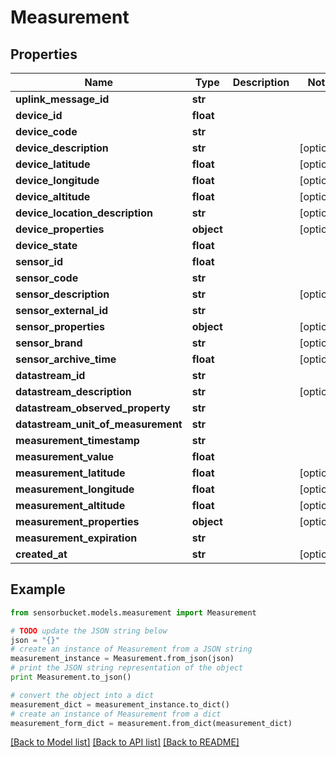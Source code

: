 # Measurement


## Properties
Name | Type | Description | Notes
------------ | ------------- | ------------- | -------------
**uplink_message_id** | **str** |  | 
**device_id** | **float** |  | 
**device_code** | **str** |  | 
**device_description** | **str** |  | [optional] 
**device_latitude** | **float** |  | [optional] 
**device_longitude** | **float** |  | [optional] 
**device_altitude** | **float** |  | [optional] 
**device_location_description** | **str** |  | [optional] 
**device_properties** | **object** |  | [optional] 
**device_state** | **float** |  | 
**sensor_id** | **float** |  | 
**sensor_code** | **str** |  | 
**sensor_description** | **str** |  | [optional] 
**sensor_external_id** | **str** |  | 
**sensor_properties** | **object** |  | [optional] 
**sensor_brand** | **str** |  | [optional] 
**sensor_archive_time** | **float** |  | [optional] 
**datastream_id** | **str** |  | 
**datastream_description** | **str** |  | [optional] 
**datastream_observed_property** | **str** |  | 
**datastream_unit_of_measurement** | **str** |  | 
**measurement_timestamp** | **str** |  | 
**measurement_value** | **float** |  | 
**measurement_latitude** | **float** |  | [optional] 
**measurement_longitude** | **float** |  | [optional] 
**measurement_altitude** | **float** |  | [optional] 
**measurement_properties** | **object** |  | [optional] 
**measurement_expiration** | **str** |  | 
**created_at** | **str** |  | [optional] 

## Example

```python
from sensorbucket.models.measurement import Measurement

# TODO update the JSON string below
json = "{}"
# create an instance of Measurement from a JSON string
measurement_instance = Measurement.from_json(json)
# print the JSON string representation of the object
print Measurement.to_json()

# convert the object into a dict
measurement_dict = measurement_instance.to_dict()
# create an instance of Measurement from a dict
measurement_form_dict = measurement.from_dict(measurement_dict)
```
[[Back to Model list]](../README.md#documentation-for-models) [[Back to API list]](../README.md#documentation-for-api-endpoints) [[Back to README]](../README.md)


